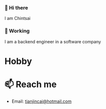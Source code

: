 ### 👋 Hi there 

I am Chintsai

### 🔭 Working
I am a backend engineer in a software company

# Hobby

# 📫 Reach me
- Email: tianjincai@hotmail.com
